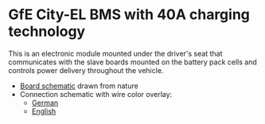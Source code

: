 # GfE City-EL BMS with 40A charging technology

This is an electronic module mounted under the driver's seat that communicates
with the slave boards mounted on the battery pack cells and controls power
delivery throughout the vehicle.

- [Board schematic](board-schematic.svg) drawn from nature
- Connection schematic with wire color overlay:
  - [German](connection-schematic-german-colors-declared-embedded.svg)
  - [English](connection-schematic-english-colors-declared-embedded.svg)
